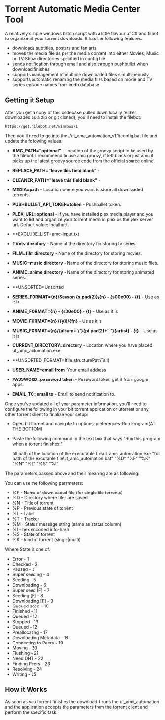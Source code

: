 # Torrent Automatic Media Center Tool
A relatively simple windows batch script with a little flavour of C# and filbot to organize all your
torrent downloads. It has the following features:

 * downloads subtitles, posters and fan arts
 * moves the media file as per the media content into either Movies, Music or TV Show directories specified in config file 
 * sends notification through email and also through pushbullet when download finishes
 * supports management of multiple downloaded files simultaneously
 * supports automatic renaming the media files based on movie and TV series episode names from imdb database

## Getting it Setup
After you get a copy of this codebase pulled down locally (either downloaded as a zip or git cloned), you'll need to install the filebot:

    https://get.filebot.net/windows/1

Then you'll need to go into the ./ut_amc_automation_v1.1/config.bat file and update the following values:

 * **AMC_PATH="optional"** - Location of the groovy script to be used by the filebot. I recommend to use amc.groovy, if left blank or just amc it picks up the latest groovy source code from the official source online.

* **REPLACE_PATH="leave this field blank"** - 
* **CLEANER_PATH="leave this field blank"** - 
* **MEDIA=path** - Location where you want to store all downloaded torrents.
* **PUSHBULLET_API_TOKEN=token** - Pushbullet token.
* **PLEX_URL=optional** - If you have installed plex media player and you want to list and organize your torrent media in plex us the plex server url. Default value: localhost.
* **EXCLUDE_LIST=amc-input.txt
* **TV=tv directory** - Name of the directory for storing tv series.
* **FILM=film directory** - Name of the directory for storing movies.
* **MUSIC=music directory** - Name of the directory for storing music files.
* **ANIME=anime directory** - Name of the directory for storing animated series.
* **UNSORTED=Unsorted
* **SERIES_FORMAT={n}/Season {s.pad(2)}/{n} - {s00e00} - {t}** - Use as it is.
* **ANIME_FORMAT={n} - {s00e00} - {t}** - Use as it is
* **MOVIE_FORMAT={n} ({y})/{fn}** - Us as it is
* **MUSIC_FORMAT={n}/{album+'/'}{pi.pad(2)+'. '}{artist} - {t}** - Use as it is
* **CURRENT_DIRECTORY=directory** - Location where you have placed ut_amc_automation.exe
* **UNSORTED_FORMAT={file.structurePathTail}
* **USER_NAME=email from** -Your email address 
* **PASSWORD=password token** - Password token get it from google apps.
* **EMAIL_TO=email to** - Email to send notification to.

Once you've updated all of your parameter information, you'll need to configure the following in your bit torrent application or utorrent or any other torrent client to finalize your setup:

* Open bit torrent and navigate to options-preferences-Run Program(AT THE BOTTOM)
* Paste the following command in the text box that says "Run this program when a torrent finishes:"

	fill path of the location of the executable file\ut_amc_automation.exe "full path of the excutable file\ut_amc_automation.bat" "%D" "%F" "%K" "%N" "%L" "%S" "%I"

The parameters passed above and their meaning are as following:

You can use the following parameters:

 * %F - Name of downloaded file (for single file torrents)
 * %D - Directory where files are saved
 * %N - Title of torrent
 * %P - Previous state of torrent
 * %L - Label
 * %T - Tracker
 * %M - Status message string (same as status column)
 * %I - hex encoded info-hash
 * %S - State of torrent
 * %K - kind of torrent (single|multi)

Where State is one of:

 * Error - 1
 * Checked - 2
 * Paused - 3
 * Super seeding - 4
 * Seeding - 5
 * Downloading - 6
 * Super seed [F] - 7
 * Seeding [F] - 8
 * Downloading [F] - 9
 * Queued seed - 10
 * Finished - 11
 * Queued - 12
 * Stopped - 13
 * Queued - 12
 * Preallocating - 17
 * Downloading Metadata - 18
 * Connecting to Peers - 19
 * Moving - 20
 * Flushing - 21
 * Need DHT - 22
 * Finding Peers - 23
 * Resolving - 24
 * Writing - 25
 
## How it Works
As soon as you torrent finishes the download it runs the ut_amc_automation and the application accepts the parameters from the torrent client and perform the specific task.

